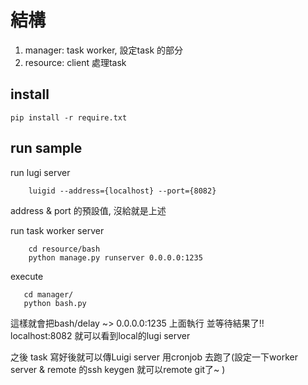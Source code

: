 結構
===

1. manager: task worker, 設定task 的部分
2. resource: client 處理task



install
---
```
pip install -r require.txt
```

run sample 
---
 run lugi server
 ```
     luigid --address={localhost} --port={8082}
 ```
 address & port 的預設值, 沒給就是上述

 run task worker server 
 ```
     cd resource/bash
     python manage.py runserver 0.0.0.0:1235
 ```
 
 execute
 ```
    cd manager/
    python bash.py
 ```

這樣就會把bash/delay ~> 0.0.0.0:1235 上面執行 並等待結果了!!
localhost:8082 就可以看到local的lugi server

之後 task 寫好後就可以傳Luigi server 用cronjob 去跑了(設定一下worker server & remote 的ssh keygen 就可以remote git了~ )
